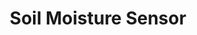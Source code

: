 ---
title: Soil Moisture Sensor
type: hardware
desc: The SparkFun Soil Moisture Sensor is a simple breakout for measuring the moisture in soil and similar materials.
tags:
    - Sensor
    - Agriculture
---